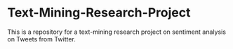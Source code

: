 # Text-Mining-Research-Project
This is a repository for a text-mining research project on sentiment analysis on Tweets from Twitter. 

